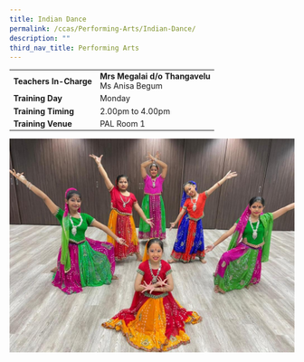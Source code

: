 ```yaml
---
title: Indian Dance
permalink: /ccas/Performing-Arts/Indian-Dance/
description: ""
third_nav_title: Performing Arts
---
```

| | |
| --- | ---|
| **Teachers In-Charge** |**Mrs Megalai d/o Thangavelu**<br>Ms Anisa Begum
|**Training Day**|Monday
|**Training Timing**|2.00pm to 4.00pm
|**Training Venue**|PAL Room 1

![](/images/indiandance2023.jpeg)